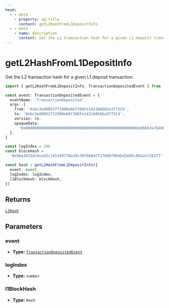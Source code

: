 ```yaml
---
head:
  - - meta
    - property: og:title
      content: getL2HashFromL1DepositInfo
  - - meta
    - name: description
      content: Get the L2 transaction hash for a given L1 deposit transaction.
---
```


# getL2HashFromL1DepositInfo

Get the L2 transaction hash for a given L1 deposit transaction.

```ts [example.ts]
import { getL2HashFromL1DepositInfo, TransactionDepositedEvent } from 'op-viem'

const event: TransactionDepositedEvent = {
  eventName: 'TransactionDeposited',
  args: {
    from: '0xbc3ed6B537f2980e66f396Fe14210A56ba3f72C4',
    to: '0xbc3ed6B537f2980e66f396Fe14210A56ba3f72C4',
    version: 0n,
    opaqueData:
      '0x0000000000000000000000000000000000000000000000000de0b6b3a76400000000000000000000000000000000000000000000000000000000000000000001000000000000526c0000',
  },
}

const logIndex = 196
const blockHash =
  '0x9ba3933dc6ce43c145349770a39c30f9b647f17668f004bd2e05c80a2e7262f7'

const hash = getL2HashFromL1DepositInfo({
  event: event,
  logIndex: logIndex,
  l1BlockHash: blockHash,
})
```

## Returns

[`L2Hash`](/docs/glossary/types#l2hash)

## Parameters

### event

- **Type:** [`TransactionDepositedEvent`](/docs/glossary/types#transactiondepositedevent)

### logIndex

- **Type:** `number`

### l1BlockHash

- **Type:** `Hash`

